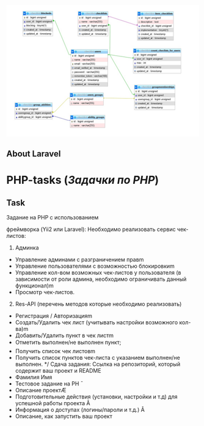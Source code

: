 <p align="cen-er"><a href="https://laravel.com" target="_blank"><img src="dbScheme.jpg"></a></p>


## About Laravel

# PHP-tasks (*Задачки по PHP*)

## Task

Задание на PHP с использованием

фреймворка (Yii2 или Laravel):
Необходимо реализовать сервис чек-листов:

1. Админка
- Управление админами с разграничением правm
- Управление пользователями с возможностью
блокировкиm
- Управление кол-вом возможных чек-листов у
пользователя (в зависимости от роли админа,
необходимо ограничивать данный функционал)m
- Просмотр чек-листов.

2. Res-API (перечень методов которые необходимо
реализовать)
- Регистрация / Авторизацияm
- Создать/Удалить чек лист (учитывать настройки
возможного кол-ва)m
- Добавить/Удалить пункт в чек листm
- Отметить выполнен/не выполнен пункт;
- Получить список чек листовm
- Получить список пунктов чек-листа с указанием
выполнен/не выполнен.
*/
Сдача задания: Ссылка на репозиторий, который содержит ваш проект
и README
- Фамилия Имя
- Тестовое задание на PH ̄
- Описание проектÆ
- Подготовительные действия (установки, настройки
и т.д) для успешной работы проекта Â
- Информация о доступах (логины/пароли и т.д.) Â
- Описание, как запустить ваш проект